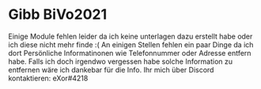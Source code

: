 # Gibb BiVo2021
Einige Module fehlen leider da ich keine unterlagen dazu erstellt habe oder ich diese nicht mehr finde :(
An einigen Stellen fehlen ein paar Dinge da ich dort Persönliche Informatinonen wie Telefonnummer oder Adresse entfern habe.
Falls ich doch irgendwo vergessen habe solche Information zu entfernen wäre ich dankebar für die Info. 
Ihr mich über Discord kontaktieren: eXor#4218